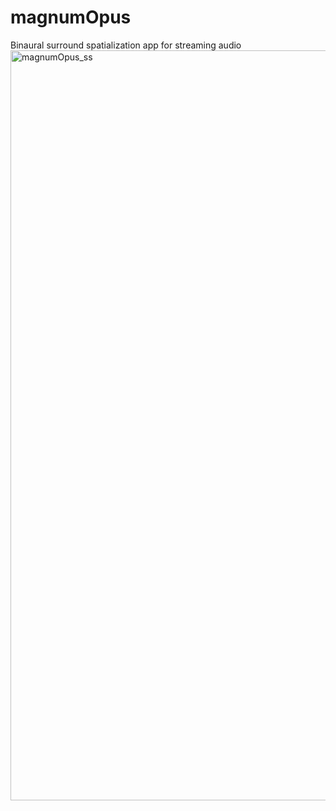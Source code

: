 # magnumOpus
Binaural surround spatialization app for streaming audio
<img width="1200" alt="magnumOpus_ss" src="https://user-images.githubusercontent.com/62677644/144144375-5668028c-d47a-4773-ba65-f7e465806aa8.png">
